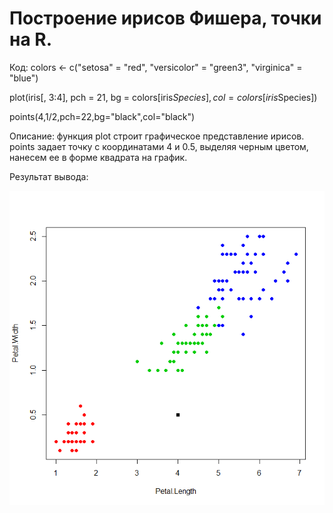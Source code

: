 # Построение ирисов Фишера, точки на R.

Код:
colors <- c("setosa" = "red", "versicolor" = "green3", "virginica" = "blue")  

plot(iris[, 3:4], pch = 21, bg = colors[iris$Species], col = colors[iris$Species])  

points(4,1/2,pch=22,bg="black",col="black")

Описание:
функция plot строит графическое представление ирисов.
points задает точку с координатами 4 и 0.5, выделяя черным цветом, нанесем ее в форме квадрата 
на график.

Результат вывода:

![alt text](https://github.com/dmitrail/IRISI-BUILDING/blob/master/IRISI.png)
